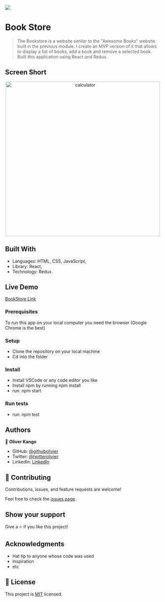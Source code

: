 ![](https://img.shields.io/badge/Microverse-blueviolet)

# Book Store

> The Bookstore is a website similar to the "Awesome Books" website built in the previous module. I create an MVP version of it that allows to display a list of books, add a book and remove a selected book.
Built this application using React and Redux.

## Screen Short

<p align="center">
  <img width="500" alt="calculator" src="https://user-images.githubusercontent.com/108806646/201072290-30baa5f3-9e1c-46a4-a213-4a66384c07f0.png">
</p>

## Built With
- Languages: HTML, CSS, JavaScript,
- Library: React,
- Technology: Redux.

## Live Demo

[BookStore Link](https://bookstore-olivier.netlify.app/)

### Prerequisites

To run this app on your local computer you need the browser (Google Chrome is the best)

### Setup

- Clone the repository on your local machine
- Cd into the folder

### Install

- Install VSCode or any code editor you like
- Install npm by running npm install
- run: npm start

### Run tests

- run: npm test

## Authors

👤 **Oliver Kango**

- GitHub: [@githubolivier](https://github.com/Olivier-Kango)
- Twitter: [@twitterolivier](https://twitter.com/olivierkango1)
- LinkedIn: [LinkedIn](https://www.linkedin.com/in/olivier-kango-b990601b8/)

## 🤝 Contributing

Contributions, issues, and feature requests are welcome!

Feel free to check the [issues page](https://github.com/Olivier-Kango/bookstore/issues/new).

## Show your support

Give a ⭐️ if you like this project!

## Acknowledgments

- Hat tip to anyone whose code was used
- Inspiration
- etc

## 📝 License

This project is [MIT](./LICENSE.txt) licensed.
